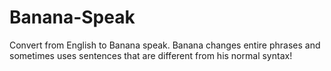 # Banana-Speak
Convert from English to Banana speak. Banana changes entire phrases and sometimes uses sentences that are different from his normal syntax!
